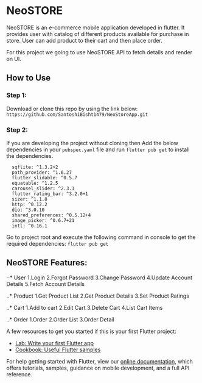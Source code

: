 # NeoSTORE

NeoSTORE is an e-commerce mobile application developed in flutter. It provides user with catalog of different products available for purchase in store. User can add product to their cart and then place order. 

For this project we going to use NeoSTORE API to fetch details and render on UI.

## How to Use

### Step 1:
Download or clone this repo by using the link below:
`https://github.com/SantoshiBisht1479/NeoStoreApp.git`

### Step 2:
If you are developing the project without cloning then
Add the below dependencies in your `pubspec.yaml` file and run `flutter pub get` to install the dependencies.

```flutter_bloc: ^6.1.1
  sqflite: ^1.3.2+2
  path_provider: ^1.6.27
  flutter_slidable: ^0.5.7
  equatable: ^1.2.5
  carousel_slider: ^2.3.1
  flutter_rating_bar: ^3.2.0+1
  sizer: ^1.1.8
  http: ^0.12.2
  dio: ^3.0.10
  shared_preferences: ^0.5.12+4
  image_picker: ^0.6.7+21
  intl: ^0.16.1
  ```

Go to project root and execute the following command in console to get the required dependencies:
`flutter pub get`

## NeoSTORE Features:
⋅⋅* User
     1.Login
     2.Forgot Password
     3.Change Password
     4.Update Account Details
     5.Fetch Account Details
     
..* Product
     1.Get Product List
     2.Get Product Details
     3.Set Product Ratings
     
..* Cart
     1.Add to cart
     2.Edit Cart
     3.Delete Cart
     4.List Cart Items
     
..* Order
     1.Order
     2.Order List
     3.Order Detail
     
     



A few resources to get you started if this is your first Flutter project:

- [Lab: Write your first Flutter app](https://flutter.dev/docs/get-started/codelab)
- [Cookbook: Useful Flutter samples](https://flutter.dev/docs/cookbook)

For help getting started with Flutter, view our
[online documentation](https://flutter.dev/docs), which offers tutorials,
samples, guidance on mobile development, and a full API reference.
